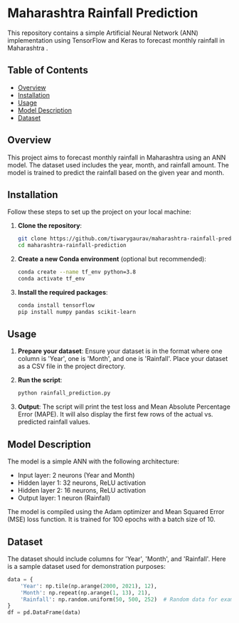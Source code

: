 # Maharashtra Rainfall Prediction

This repository contains a simple Artificial Neural Network (ANN) implementation using TensorFlow and Keras to forecast monthly rainfall in Maharashtra .

## Table of Contents
- [Overview](#overview)
- [Installation](#installation)
- [Usage](#usage)
- [Model Description](#model-description)
- [Dataset](#dataset)


## Overview
This project aims to forecast monthly rainfall in Maharashtra using an ANN model. The dataset used includes the year, month, and rainfall amount. The model is trained to predict the rainfall based on the given year and month.

## Installation
Follow these steps to set up the project on your local machine:

1. **Clone the repository**:
    ```bash
    git clone https://github.com/tiwarygaurav/maharashtra-rainfall-prediction.git
    cd maharashtra-rainfall-prediction
    ```

2. **Create a new Conda environment** (optional but recommended):
    ```bash
    conda create --name tf_env python=3.8
    conda activate tf_env
    ```

3. **Install the required packages**:
    ```bash
    conda install tensorflow
    pip install numpy pandas scikit-learn
    ```

## Usage
1. **Prepare your dataset**:
    Ensure your dataset is in the format where one column is 'Year', one is 'Month', and one is 'Rainfall'. Place your dataset as a CSV file in the project directory.

2. **Run the script**:
    ```bash
    python rainfall_prediction.py
    ```

3. **Output**:
    The script will print the test loss and Mean Absolute Percentage Error (MAPE). It will also display the first few rows of the actual vs. predicted rainfall values.

## Model Description
The model is a simple ANN with the following architecture:
- Input layer: 2 neurons (Year and Month)
- Hidden layer 1: 32 neurons, ReLU activation
- Hidden layer 2: 16 neurons, ReLU activation
- Output layer: 1 neuron (Rainfall)

The model is compiled using the Adam optimizer and Mean Squared Error (MSE) loss function. It is trained for 100 epochs with a batch size of 10.

## Dataset
The dataset should include columns for 'Year', 'Month', and 'Rainfall'. Here is a sample dataset used for demonstration purposes:

```python
data = {
    'Year': np.tile(np.arange(2000, 2021), 12),
    'Month': np.repeat(np.arange(1, 13), 21),
    'Rainfall': np.random.uniform(50, 500, 252)  # Random data for example
}
df = pd.DataFrame(data)
